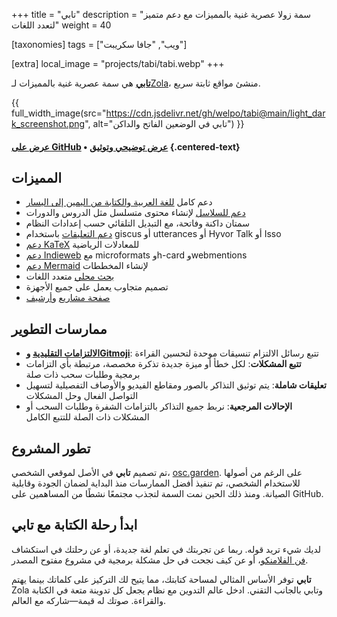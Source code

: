 +++
title = "تابي"
description = "سمة زولا عصرية غنية بالمميزات مع دعم متميز لتعدد اللغات"
weight = 40

[taxonomies]
tags = ["ويب", "جافا سكريبت"]

[extra]
local_image = "projects/tabi/tabi.webp"
+++

[**تابي**](https://github.com/welpo/tabi) هي سمة عصرية غنية بالمميزات لـ[Zola](https://www.getzola.org/)، منشئ مواقع ثابتة سريع.

{{ full_width_image(src="https://cdn.jsdelivr.net/gh/welpo/tabi@main/light_dark_screenshot.png", alt="تابي في الوضعين الفاتح والداكن") }}

#### [عرض على GitHub](https://github.com/welpo/tabi) • [عرض توضيحي وتوثيق](https://welpo.github.io/tabi/) {.centered-text}

## المميزات

- دعم كامل [للغة العربية والكتابة من اليمين إلى اليسار](https://welpo.github.io/tabi/blog/faq-languages/#how-do-i-set-a-default-language-for-my-site)
- [دعم للسلاسل](https://welpo.github.io/tabi/blog/series/) لإنشاء محتوى متسلسل مثل الدروس والدورات
- سمتان داكنة وفاتحة، مع التبديل التلقائي حسب إعدادات النظام
- [دعم التعليقات](https://welpo.github.io/tabi/blog/comments/) باستخدام giscus أو utterances أو Hyvor Talk أو Isso
- [دعم KaTeX](https://katex.org/) للمعادلات الرياضية
- [دعم Indieweb](https://indieweb.org/) مع microformats وh-card وwebmentions
- [دعم Mermaid](https://welpo.github.io/tabi/blog/shortcodes/#mermaid-diagrams) لإنشاء المخططات
- [بحث محلي](https://welpo.github.io/tabi/blog/mastering-tabi-settings/#search) متعدد اللغات
- تصميم متجاوب يعمل على جميع الأجهزة
- [صفحة مشاريع](https://welpo.github.io/tabi/projects/) و[أرشيف](https://welpo.github.io/tabi/archive/)

## ممارسات التطوير

- **[الالتزامات التقليدية](https://www.conventionalcommits.org) و[Gitmoji](https://gitmoji.dev/)**: تتبع رسائل الالتزام تنسيقات موحدة لتحسين القراءة
- **تتبع المشكلات**: لكل خطأ أو ميزة جديدة تذكرة مخصصة، مرتبطة بأي التزامات برمجية وطلبات سحب ذات صلة
- **تعليقات شاملة**: يتم توثيق التذاكر بالصور ومقاطع الفيديو والأوصاف التفصيلية لتسهيل التواصل الفعال وحل المشكلات
- **الإحالات المرجعية**: نربط جميع التذاكر بالتزامات الشفرة وطلبات السحب أو المشكلات ذات الصلة للتتبع الكامل

## تطور المشروع

تم تصميم **تابي** في الأصل لموقعي الشخصي، [osc.garden](https://osc.garden). على الرغم من أصولها للاستخدام الشخصي، تم تنفيذ أفضل الممارسات منذ البداية لضمان الجودة وقابلية الصيانة. ومنذ ذلك الحين نمت السمة لتجذب مجتمعًا نشطًا من المساهمين على GitHub.

## ابدأ رحلة الكتابة مع تابي

لديك شيء تريد قوله. ربما عن تجربتك في تعلم لغة جديدة، أو عن رحلتك في استكشاف [فن الفلامنكو](https://en.wikipedia.org/wiki/Palo_(flamenco))، أو عن كيف نجحت في حل مشكلة برمجية في مشروع مفتوح المصدر.

**تابي** توفر الأساس المثالي لمساحة كتابتك، مما يتيح لك التركيز على كلماتك بينما يهتم Zola وتابي بالجانب التقني. ادخل عالم التدوين مع نظام يجعل كل تدوينة متعة في الكتابة والقراءة. صوتك له قيمة—شاركه مع العالم.
